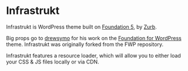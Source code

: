 # Infrastrukt

Infrastrukt is WordPress theme built on [Foundation 5](http://foundation.zurb.com/), by [Zurb](http://zurb.com/).

Big props go to [drewsymo](http://github.com/drewsymo/) for his work on the [Foundation for WordPress](https://github.com/drewsymo/Foundation) theme. Infrastrukt was originally forked from the FWP repository.

Infrastrukt features a resource loader, which will allow you to either load your CSS & JS files locally or via CDN.
